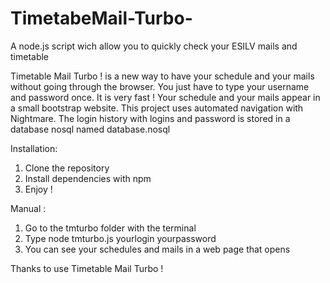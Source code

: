 # TimetabeMail-Turbo-
A node.js script wich allow you to quickly check your ESILV mails and timetable

Timetable Mail Turbo ! is a new way to have your schedule and your mails without going through the browser.
You just have to type your username and password once.
It is very fast !
Your schedule and your mails appear in a small bootstrap website.
This project uses automated navigation with Nightmare.
The login history with logins and password is stored in a database nosql named database.nosql

Installation:
1) Clone the repository
2) Install dependencies with npm
3) Enjoy !

Manual :
1) Go to the tmturbo folder with the terminal
2) Type node tmturbo.js yourlogin yourpassword
3) You can see your schedules and mails in a web page that opens

Thanks to use Timetable Mail Turbo !

